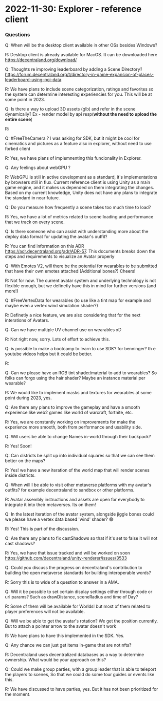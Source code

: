 # 2022-11-30: Explorer - reference client


### Questions

Q: When will be the desktop client available in other OSs besides Windows?

R: Desktop client is already available for MacOS. It can be downloaded here https://decentraland.org/download/


Q: Thoughts re improving leaderboard by adding a Scene Directory? https://forum.decentraland.org/t/directory-in-game-expansion-of-places-leaderboard-using-poi-data

R: We have plans to include scene categorization, ratings and favorites so the system can determine interesting experiencies for you. This will be at some point in 2023.


Q: Is there a way to upload 3D assets (glb) and refer in the scene dynamically? Ex - render model by api resp(<b>without the need to upload the entire scene</b>)

R:


Q: #FreeTheCamera ? I was asking for SDK, but it might be cool for cinematics and pictures as a feature also in explorer, without need to use  forked client

R: Yes, we have plans of implemnenting this funcionality in Explorer.


Q: Any feelings about webGPU ?

R: WebGPU is still in active development as a standard, it's implementations by browsers still in flux. 
Current reference client is using Unity as a main game engine, and it makes us depended on them integrating the changes. 
Based on my current knowledge, Unity does not have any plans to integrate the standard in near future.


Q: Do you measure how frequently a scene takes too much time to load?

R: Yes, we have a lot of metrics related to scene loading and performance that we track on every scene.


Q: Is there someone who can assist with understanding more about the deploy data format for updating the avatar's outfit?

R: You can find information on this ADR https://adr.decentraland.org/adr/ADR-57. This documents breaks down the steps and requirements to visualize an Avatar properly


Q: With Emotes V2, will there be the potential for wearables to be submitted that have their own emotes attached (Additional bones?) Cheers!

R: Not for now. The current avatar system and underlying technology is not flexible enough, but we definetly have this in mind for further versions (and more!)


Q: #FreeVertexData for wearables (to use like a tint map for example and maybe even a vertex wind simulation shader?)

R: Definetly a nice feature, we are also considering that for the next interations of Avatars.

Q: Can we have multiple UV channel use on wearables xD

R: Not right now, sorry. Lots of effort to achieve this.

Q: is possible to make a bootcamp to learn to use SDK? for benninger? th e youtube videos helps but it could be better.

R:

Q: Can we please have an RGB tint shader/material to add to wearables? So folks can forgo using the hair shader? Maybe an instance material per wearable?

R: We would like to implement masks and textures for wearables at some point during 2023, yes. 

Q: Are there any plans to improve the gameplay and have a smooth experience like web2 games like world of warcraft, fortnite, etc.

R: Yes, we are constantly working on improvements for make the experience more smooth, both from performance and usability side.

Q: Will users be able to change Names in-world through their backpack?

R: Yes! Soon!

Q: Can districts be split up into individual squares so that we can see them better on the maps?

R: Yes! we have a new iteration of the world map that will render scenes inside districts.

Q: When will I be able to visit other metaverse platforms with my avatar's outfits? for example decentraland to sandbox or other platforms.

R: Avatar assembly instructions and assets are open for everybody to integrate it into their metaverses. Its on them!

Q: In the latest iteration of the avatar system, alongside jiggle bones could we please have a vertex data based 'wind' shader? 😄

R: Yes! This is part of the discussion.

Q: Are there any plans to fix castShadows so that if it's set to false it will not cast shadows?

R: Yes, we have that issue tracked and will be worked on soon https://github.com/decentraland/unity-renderer/issues/3533 

Q: Could you discuss the progress on decentraland's contribution to building the open metaverse standards for building interoperable words?

R: Sorry this is to wide of a question to answer in a AMA. 

Q: Will it be possible to set certain display settings either through code or url params? Such as drawDistance, sceneRadius and time of Day?

R: Some of them will be available for Worlds! but most of them related to player preferences will not be available.

Q: Will we be able to get the avatar's rotation? We get the position currently. But to attach a pointer arrow to the avatar doesn't work

R: We have plans to have this implemented in the SDK. Yes.

Q: Any chance we can just get items in-game that are not nfts?

R: Decentraland uses decentralized databases as a way to determine ownership. What would be your approach on this?

Q: Could we make group parties, with a group leader that is able to teleport the players to scenes, So that we could do some tour guides or events like this.

R: We have discussed to have parties, yes. But it has not been prioritized for the moment. 
